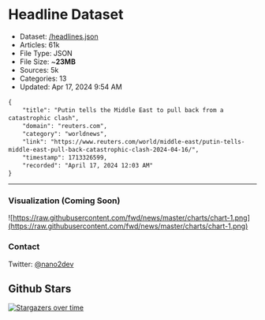 # Headline Dataset

- Dataset: [/headlines.json](https://raw.githubusercontent.com/fwd/news/master/headlines.json) 
- Articles: 61k
- File Type: JSON
- File Size: ~**23MB**
- Sources: 5k
- Categories: 13
- Updated: Apr 17, 2024 9:54 AM

```
{
    "title": "Putin tells the Middle East to pull back from a catastrophic clash",
    "domain": "reuters.com",
    "category": "worldnews",
    "link": "https://www.reuters.com/world/middle-east/putin-tells-middle-east-pull-back-catastrophic-clash-2024-04-16/",
    "timestamp": 1713326599,
    "recorded": "April 17, 2024 12:03 AM"
}
```

---

### Visualization (Coming Soon)

![https://raw.githubusercontent.com/fwd/news/master/charts/chart-1.png](https://raw.githubusercontent.com/fwd/news/master/charts/chart-1.png)

### Contact 

Twitter: [@nano2dev](https://twitter.com/nano2dev)

## Github Stars

[![Stargazers over time](https://starchart.cc/fwd/news.svg)](https://starchart.cc/fwd/news)
